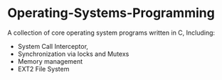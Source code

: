 # Operating-Systems-Programming
A collection of core operating system programs written in C,
Including:
* System Call Interceptor,  
* Synchronization via locks and Mutexs
* Memory management
* EXT2 File System
